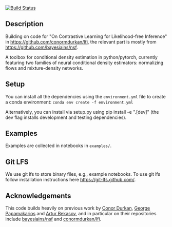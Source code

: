 [![Build Status](https://travis-ci.org/mackelab/pyknos.svg?branch=master)](https://travis-ci.org/mackelab/pyknos)


## Description
Building on code for "On Contrastive Learning for Likelihood-free Inference" in https://github.com/conormdurkan/lfi, the relevant part is mostly from https://github.com/bayesiains/nsf.

A toolbox for conditional density estimation in python/pytorch, currently featuring 
two families of neural conditional density estimators: normalizing flows and mixture-density networks. 


## Setup

You can install all the dependencies using the `environment.yml` file to create a conda environment: `conda env create -f environment.yml`

Alternatively, you can install via setup.py using pip install -e ".[dev]" (the dev flag installs development and testing dependencies).

## Examples

Examples are collected in notebooks in `examples/`. 

## Git LFS

We use git lfs to store binary files, e.g., example notebooks. To use git lfs follow installation instructions here https://git-lfs.github.com/. 

## Acknowledgements
This code builds heavily on previous work by [Conor Durkan](https://conormdurkan.github.io/), [George Papamakarios](https://gpapamak.github.io/) and [Artur Bekasov](https://arturbekasov.github.io/), and in particular on their 
repositories include [bayesiains/nsf](https://github.com/bayesiains/nsf) and [conormdurkan/lfi](https://github.com/conormdurkan/lfi). 
